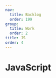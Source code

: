 ```yaml
---
nav:
  title: Backlog
  order: 199
group:
  title: Work
  order: 2
title: JS
order: 4
---
```


# JavaScript

